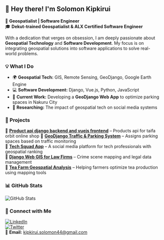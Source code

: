 ## 👋 Hey there! I'm Solomon Kipkirui  

🚀 **Geospatialist | Software Engineer**  
🎓 **Dekut-trained Geospatialist & ALX Certified Software Engineer**  

With a dedication that verges on obsession, I am deeply passionate about **Geospatial Technology** and **Software Development**. My focus is on integrating geospatial solutions into software applications to solve real-world problems.  

### 💡 What I Do 
- 🌍 **Geospatial Tech:** GIS, Remote Sensing, GeoDjango, Google Earth Engine  
- 💻 **Software Development:** Django, Vue.js, Python, JavaScript  
- 📍 **Current Work:** Developing a **GeoDjango Web App** to optimize parking spaces in Nakuru City  
- 🔬 **Researching:** The impact of geospatial tech on social media systems  

### 🚀 Projects  
🔹 **[Product api django backend and vuejs frontend](https://github.com/Rangosolo1234/taifa_Products_api)** – Products api for taifa orbit online shop 
🔹 **[GeoDjango Traffic & Parking System](https://github.com/your-repo)** – Assigns parking spaces based on traffic monitoring  
🔹 **[Tech Squad App](https://github.com/your-repo)** – A social media platform for tech professionals with geospatial ranking  
🔹 **[Django Web GIS for Law Firms](https://github.com/your-repo)** – Crime scene mapping and legal data management  
🔹 **[Tea Farm Geospatial Analysis](https://github.com/your-repo)** – Helping farmers optimize tea production using mapping tools  

### 📊 GitHub Stats  
![GitHub Stats](https://github-readme-stats.vercel.app/api?username=Rangosolo1234&show_icons=true&theme=radical)  

### 🔗 Connect with Me  
[![LinkedIn](https://img.shields.io/badge/LinkedIn-Solomon_Kipkirui-blue?style=flat&logo=linkedin)](https://www.linkedin.com/in/your-profile)  
[![Twitter](https://img.shields.io/badge/Twitter-%40Rangosolo-blue?style=flat&logo=twitter)](https://twitter.com/your-profile)  
📧 **Email:** kipkirui.solomon44@gmail.com  
